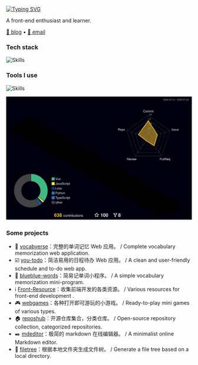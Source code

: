 [![Typing SVG](https://readme-typing-svg.demolab.com?font=Kalam&size=30&duration=3500&pause=1000&color=70A5FD&width=435&lines=Hi+!+I'm+Zheng+Haoyang.%F0%9F%91%8F;You+can+call+me+Hoey.%F0%9F%98%80)](https://git.io/typing-svg)

A front-end enthusiast and learner.

<a href="https://zhenghaoyang.cn" target="_blank">🔗 blog</a> • [📧 email](mailto:zhenghaoyang24@foxmail.com)   

### Tech stack

![Skills](https://skills-icons.vercel.app/api/icons?i=vue,pinia,ts,nodejs,less,express,nestjs,spring,mysql)

### Tools I use

![Skills](https://skills-icons.vercel.app/api/icons?i=vscode,webstorm,idea,navicat,pnpm,maven,vercel,apifox)

![](./profile-3d-contrib/profile-night-rainbow.svg)

### Some projects

- 🧠 [vocabverse](https://github.com/zhenghaoyang24/vocabverse)：完整的单词记忆 Web 应用。 / Complete vocabulary memorization web application.
- ☑️ [you-todo](https://github.com/zhenghaoyang24/you-todo)：简洁易用的日程待办 Web 应用。 / A clean and user-friendly schedule and to-do web app.
- 📱 [blueblue-words](https://github.com/zhenghaoyang24/blueblue-words)：简易记单词小程序。 / A simple vocabulary memorization mini-program.
- ℹ️ [Front-Resource](https://github.com/zhenghaoyang24/Front-Resource)：收集前端开发的各类资源。 / Various resources for front-end development .
- 🎮 [webgames](https://github.com/zhenghaoyang24/webgames)：各种打开即可游玩的小游戏。 / Ready-to-play mini games of various types.
- 🏠 [reposhub](https://github.com/zhenghaoyang24/reposhub)：开源仓库集合，分类仓库。 / Open-source repository collection, categorized repositories.
- ✒️ [mdeditor](https://github.com/zhenghaoyang24/mdeditor)：极简的 markdown 在线编辑器。 / A minimalist online Markdown editor.
- 🌳 [filetree](https://github.com/zhenghaoyang24/filetree)：根据本地文件夹生成文件树。 / Generate a file tree based on a local directory.



